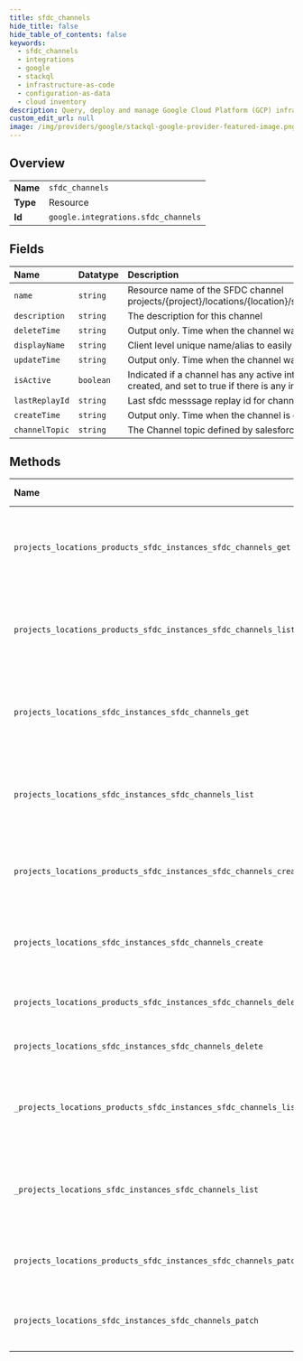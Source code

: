 ```yaml
---
title: sfdc_channels
hide_title: false
hide_table_of_contents: false
keywords:
  - sfdc_channels
  - integrations
  - google    
  - stackql
  - infrastructure-as-code
  - configuration-as-data
  - cloud inventory
description: Query, deploy and manage Google Cloud Platform (GCP) infrastructure and resources using SQL
custom_edit_url: null
image: /img/providers/google/stackql-google-provider-featured-image.png
---
```

  
    

## Overview
<table><tbody>
<tr><td><b>Name</b></td><td><code>sfdc_channels</code></td></tr>
<tr><td><b>Type</b></td><td>Resource</td></tr>
<tr><td><b>Id</b></td><td><code>google.integrations.sfdc_channels</code></td></tr>
</tbody></table>

## Fields
| Name | Datatype | Description |
|:-----|:---------|:------------|
| `name` | `string` | Resource name of the SFDC channel projects/&#123;project&#125;/locations/&#123;location&#125;/sfdcInstances/&#123;sfdc_instance&#125;/sfdcChannels/&#123;sfdc_channel&#125;. |
| `description` | `string` | The description for this channel |
| `deleteTime` | `string` | Output only. Time when the channel was deleted. Empty if not deleted. |
| `displayName` | `string` | Client level unique name/alias to easily reference a channel. |
| `updateTime` | `string` | Output only. Time when the channel was last updated |
| `isActive` | `boolean` | Indicated if a channel has any active integrations referencing it. Set to false when the channel is created, and set to true if there is any integration published with the channel configured in it. |
| `lastReplayId` | `string` | Last sfdc messsage replay id for channel |
| `createTime` | `string` | Output only. Time when the channel is created |
| `channelTopic` | `string` | The Channel topic defined by salesforce once an channel is opened |
## Methods
| Name | Accessible by | Required Params | Description |
|:-----|:--------------|:----------------|:------------|
| `projects_locations_products_sfdc_instances_sfdc_channels_get` | `SELECT` | `locationsId, productsId, projectsId, sfdcChannelsId, sfdcInstancesId` | Gets an sfdc channel. If the channel doesn't exist, Code.NOT_FOUND exception will be thrown. |
| `projects_locations_products_sfdc_instances_sfdc_channels_list` | `SELECT` | `locationsId, productsId, projectsId, sfdcInstancesId` | Lists all sfdc channels that match the filter. Restrict to sfdc channels belonging to the current client only. |
| `projects_locations_sfdc_instances_sfdc_channels_get` | `SELECT` | `locationsId, projectsId, sfdcChannelsId, sfdcInstancesId` | Gets an sfdc channel. If the channel doesn't exist, Code.NOT_FOUND exception will be thrown. |
| `projects_locations_sfdc_instances_sfdc_channels_list` | `SELECT` | `locationsId, projectsId, sfdcInstancesId` | Lists all sfdc channels that match the filter. Restrict to sfdc channels belonging to the current client only. |
| `projects_locations_products_sfdc_instances_sfdc_channels_create` | `INSERT` | `locationsId, productsId, projectsId, sfdcInstancesId` | Creates an sfdc channel record. Store the sfdc channel in Spanner. Returns the sfdc channel. |
| `projects_locations_sfdc_instances_sfdc_channels_create` | `INSERT` | `locationsId, projectsId, sfdcInstancesId` | Creates an sfdc channel record. Store the sfdc channel in Spanner. Returns the sfdc channel. |
| `projects_locations_products_sfdc_instances_sfdc_channels_delete` | `DELETE` | `locationsId, productsId, projectsId, sfdcChannelsId, sfdcInstancesId` | Deletes an sfdc channel. |
| `projects_locations_sfdc_instances_sfdc_channels_delete` | `DELETE` | `locationsId, projectsId, sfdcChannelsId, sfdcInstancesId` | Deletes an sfdc channel. |
| `_projects_locations_products_sfdc_instances_sfdc_channels_list` | `EXEC` | `locationsId, productsId, projectsId, sfdcInstancesId` | Lists all sfdc channels that match the filter. Restrict to sfdc channels belonging to the current client only. |
| `_projects_locations_sfdc_instances_sfdc_channels_list` | `EXEC` | `locationsId, projectsId, sfdcInstancesId` | Lists all sfdc channels that match the filter. Restrict to sfdc channels belonging to the current client only. |
| `projects_locations_products_sfdc_instances_sfdc_channels_patch` | `EXEC` | `locationsId, productsId, projectsId, sfdcChannelsId, sfdcInstancesId` | Updates an sfdc channel. Updates the sfdc channel in spanner. Returns the sfdc channel. |
| `projects_locations_sfdc_instances_sfdc_channels_patch` | `EXEC` | `locationsId, projectsId, sfdcChannelsId, sfdcInstancesId` | Updates an sfdc channel. Updates the sfdc channel in spanner. Returns the sfdc channel. |
